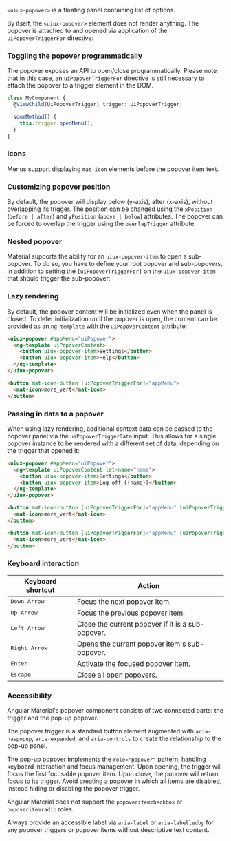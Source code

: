 `<uiux-popover>` is a floating panel containing list of options.

<!-- example(popover-overview) -->

By itself, the `<uiux-popover>` element does not render anything. The popover is attached to and opened
via application of the `uiPopoverTriggerFor` directive:

<!-- example({"example": "popover-overview",
              "file": "popover-overview-example.html",
              "region": "uiux-popover-trigger-for"}) -->

### Toggling the popover programmatically

The popover exposes an API to open/close programmatically. Please note that in this case, an
`uiPopoverTriggerFor` directive is still necessary to attach the popover to a trigger element in the DOM.

```ts
class MyComponent {
  @ViewChild(UiPopoverTrigger) trigger: UiPopoverTrigger;

  someMethod() {
    this.trigger.openMenu();
  }
}
```

### Icons

Menus support displaying `mat-icon` elements before the popover item text.

<!-- example({"example": "popover-icons",
              "file": "popover-icons-example.html"}) -->

### Customizing popover position

By default, the popover will display below (y-axis), after (x-axis), without overlapping
its trigger. The position can be changed using the `xPosition` (`before | after`) and `yPosition`
(`above | below`) attributes. The popover can be forced to overlap the trigger using the
`overlapTrigger` attribute.

<!-- example({"example": "popover-position",
              "file": "popover-position-example.html",
              "region": "popover-position"}) -->

### Nested popover

Material supports the ability for an `uiux-popover-item` to open a sub-popover. To do so, you have to define
your root popover and sub-popovers, in addition to setting the `[uiPopoverTriggerFor]` on the `uiux-popover-item`
that should trigger the sub-popover:

<!-- example({"example": "popover-nested",
              "file": "popover-nested-example.html",
              "region": "sub-popover"}) -->

### Lazy rendering

By default, the popover content will be initialized even when the panel is closed. To defer
initialization until the popover is open, the content can be provided as an `ng-template`
with the `uiPopoverContent` attribute:

```html
<uiux-popover #appMenu="uiPopover">
  <ng-template uiPopoverContent>
    <button uiux-popover-item>Settings</button>
    <button uiux-popover-item>Help</button>
  </ng-template>
</uiux-popover>

<button mat-icon-button [uiPopoverTriggerFor]="appMenu">
  <mat-icon>more_vert</mat-icon>
</button>
```

### Passing in data to a popover

When using lazy rendering, additional context data can be passed to the popover panel via
the `uiPopoverTriggerData` input. This allows for a single popover instance to be rendered
with a different set of data, depending on the trigger that opened it:

```html
<uiux-popover #appMenu="uiPopover">
  <ng-template uiPopoverContent let-name="name">
    <button uiux-popover-item>Settings</button>
    <button uiux-popover-item>Log off {{name}}</button>
  </ng-template>
</uiux-popover>

<button mat-icon-button [uiPopoverTriggerFor]="appMenu" [uiPopoverTriggerData]="{name: 'Sally'}">
  <mat-icon>more_vert</mat-icon>
</button>

<button mat-icon-button [uiPopoverTriggerFor]="appMenu" [uiPopoverTriggerData]="{name: 'Bob'}">
  <mat-icon>more_vert</mat-icon>
</button>
```

### Keyboard interaction

| Keyboard shortcut      | Action                                            |
| ---------------------- | ------------------------------------------------- |
| <kbd>Down Arrow</kbd>  | Focus the next popover item.                      |
| <kbd>Up Arrow</kbd>    | Focus the previous popover item.                  |
| <kbd>Left Arrow</kbd>  | Close the current popover if it is a sub-popover. |
| <kbd>Right Arrow</kbd> | Opens the current popover item's sub-popover.     |
| <kbd>Enter</kbd>       | Activate the focused popover item.                |
| <kbd>Escape</kbd>      | Close all open popovers.                          |

### Accessibility

Angular Material's popover component consists of two connected parts: the trigger and the pop-up popover.

The popover trigger is a standard button element augmented with `aria-haspopup`, `aria-expanded`, and
`aria-controls` to create the relationship to the pop-up panel.

The pop-up popover implements the `role="popover"` pattern, handling keyboard interaction and focus
management. Upon opening, the trigger will focus the first focusable popover item. Upon close, the popover
will return focus to its trigger. Avoid creating a popover in which all items are disabled, instead
hiding or disabling the popover trigger.

Angular Material does not support the `popoveritemcheckbox` or `popoveritemradio` roles.

Always provide an accessible label via `aria-label` or `aria-labelledby` for any popover
triggers or popover items without descriptive text content.
